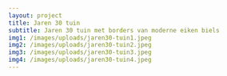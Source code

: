 ```yaml
---
layout: project
title: Jaren 30 tuin
subtitle: Jaren 30 tuin met borders van moderne eiken biels
img1: /images/uploads/jaren30-tuin1.jpeg
img2: /images/uploads/jaren30-tuin2.jpeg
img3: /images/uploads/jaren30-tuin3.jpeg
img4: /images/uploads/jaren30-tuin4.jpeg
---
```



